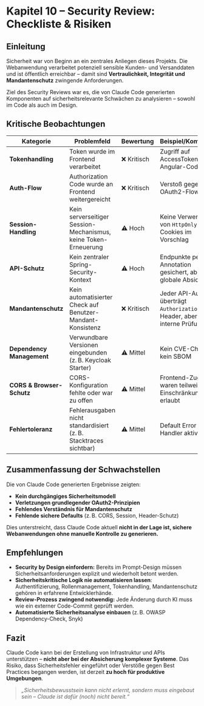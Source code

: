 # Kapitel 10 – Security Review: Checkliste & Risiken

## Einleitung

Sicherheit war von Beginn an ein zentrales Anliegen dieses Projekts. Die Webanwendung verarbeitet potenziell sensible Kunden- und Versanddaten und ist öffentlich erreichbar – damit sind **Vertraulichkeit, Integrität und Mandantenschutz** zwingende Anforderungen.

Ziel des Security Reviews war es, die von Claude Code generierten Komponenten auf sicherheitsrelevante Schwächen zu analysieren – sowohl im Code als auch im Design.

## Kritische Beobachtungen

| Kategorie         | Problemfeld                                               | Bewertung        | Beispiel/Kommentar |
|------------------|-----------------------------------------------------------|------------------|--------------------|
| **Tokenhandling**| Token wurde im Frontend verarbeitet                        | ❌ Kritisch       | Zugriff auf AccessToken im Angular-Code |
| **Auth-Flow**     | Authorization Code wurde an Frontend weitergereicht       | ❌ Kritisch       | Verstoß gegen OAuth2-Flow |
| **Session-Handling**| Kein serverseitiger Session-Mechanismus, keine Token-Erneuerung | ⚠️ Hoch         | Keine Verwendung von `HttpOnly` Cookies im Vorschlag |
| **API-Schutz**   | Kein zentraler Spring-Security-Kontext                    | ⚠️ Hoch           | Endpunkte per Annotation gesichert, aber keine globale Absicherung |
| **Mandantenschutz**| Kein automatisierter Check auf Benutzer-Mandant-Konsistenz | ❌ Kritisch     | Jeder API-Aufruf überträgt `Authorization`-Header, aber keine interne Prüfung |
| **Dependency Management**| Verwundbare Versionen eingebunden (z. B. Keycloak Starter) | ⚠️ Mittel     | Kein CVE-Check, kein SBOM |
| **CORS & Browser-Schutz** | CORS-Konfiguration fehlte oder war zu offen            | ⚠️ Mittel         | Frontend-Zugriffe waren teilweise ohne Einschränkung erlaubt |
| **Fehlertoleranz**| Fehlerausgaben nicht standardisiert (z. B. Stacktraces sichtbar) | ⚠️ Mittel    | Default Error Handler aktiv |

## Zusammenfassung der Schwachstellen

Die von Claude Code generierten Ergebnisse zeigten:
- **Kein durchgängiges Sicherheitsmodell**
- **Verletzungen grundlegender OAuth2-Prinzipien**
- **Fehlendes Verständnis für Mandantenschutz**
- **Fehlende sichere Defaults** (z. B. CORS, Session, Header-Schutz)

Dies unterstreicht, dass Claude Code aktuell **nicht in der Lage ist, sichere Webanwendungen ohne manuelle Kontrolle zu generieren.**

## Empfehlungen

- **Security by Design einfordern:** Bereits im Prompt-Design müssen Sicherheitsanforderungen explizit und wiederholt betont werden.
- **Sicherheitskritische Logik nie automatisieren lassen**: Authentifizierung, Rollenmanagement, Tokenhandling, Mandantenschutz gehören in erfahrene Entwicklerhände.
- **Review-Prozess zwingend notwendig:** Jede Änderung durch KI muss wie ein externer Code-Commit geprüft werden.
- **Automatisierte Sicherheitsanalyse einbauen** (z. B. OWASP Dependency-Check, Snyk)

## Fazit

Claude Code kann bei der Erstellung von Infrastruktur und APIs unterstützen – **nicht aber bei der Absicherung komplexer Systeme**. Das Risiko, dass Sicherheitsfehler eingeführt oder Verstöße gegen Best Practices begangen werden, ist derzeit **zu hoch für produktive Umgebungen**.

> *„Sicherheitsbewusstsein kann nicht erlernt, sondern muss eingebaut sein – Claude ist dafür (noch) nicht bereit.“*
